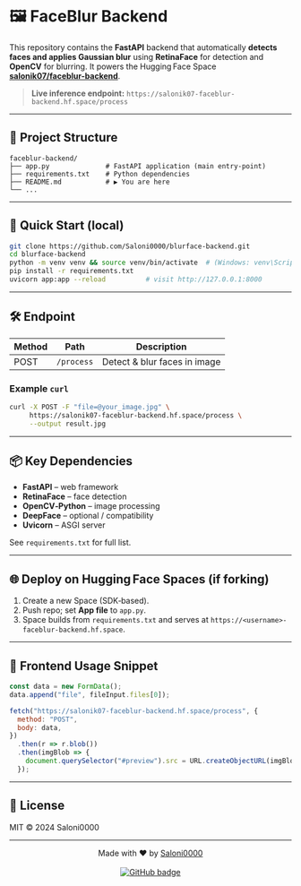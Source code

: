 
# 🖼️ FaceBlur Backend

This repository contains the **FastAPI** backend that automatically **detects faces and applies Gaussian blur** using **RetinaFace** for detection and **OpenCV** for blurring. It powers the Hugging Face Space **[salonik07/faceblur-backend](https://huggingface.co/spaces/salonik07/faceblur-backend)**.

> **Live inference endpoint:**
> `https://salonik07-faceblur-backend.hf.space/process`

---

## 📂 Project Structure

```
faceblur-backend/
├── app.py              # FastAPI application (main entry‑point)
├── requirements.txt    # Python dependencies
├── README.md           # ▶️ You are here
└── ...
```

---

## 🚀 Quick Start (local)

```bash
git clone https://github.com/Saloni0000/blurface-backend.git
cd blurface-backend
python -m venv venv && source venv/bin/activate  # (Windows: venv\Scripts\activate)
pip install -r requirements.txt
uvicorn app:app --reload          # visit http://127.0.0.1:8000
```

---

## 🛠️ Endpoint

| Method | Path       | Description                   |
|--------|-----------|-------------------------------|
| POST   | `/process` | Detect & blur faces in image |

### Example `curl`

```bash
curl -X POST -F "file=@your_image.jpg" \
     https://salonik07-faceblur-backend.hf.space/process \
     --output result.jpg
```

---

## 📦 Key Dependencies

- **FastAPI** – web framework  
- **RetinaFace** – face detection  
- **OpenCV‑Python** – image processing  
- **DeepFace** – optional / compatibility  
- **Uvicorn** – ASGI server

See `requirements.txt` for full list.

---

## 🌐 Deploy on Hugging Face Spaces (if forking)

1. Create a new Space (SDK‑based).  
2. Push repo; set **App file** to `app.py`.  
3. Space builds from `requirements.txt` and serves at `https://<username>-faceblur-backend.hf.space`.

---

## 📌 Frontend Usage Snippet

```js
const data = new FormData();
data.append("file", fileInput.files[0]);

fetch("https://salonik07-faceblur-backend.hf.space/process", {
  method: "POST",
  body: data,
})
  .then(r => r.blob())
  .then(imgBlob => {
    document.querySelector("#preview").src = URL.createObjectURL(imgBlob);
  });
```

---

## 📝 License

MIT © 2024 Saloni0000

---

<p align="center">
  Made with ❤️ by <a href="https://github.com/Saloni0000" target="_blank">Saloni0000</a>
  <br/><br/>
  <a href="https://github.com/Saloni0000/blurface-backend" target="_blank">
    <img alt="GitHub badge" src="https://img.shields.io/badge/View%20on-GitHub-24292e?logo=github">
  </a>
</p>
